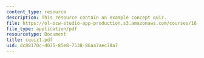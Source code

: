 ```yaml
---
content_type: resource
description: This resource contain an example concept quiz.
file: https://ol-ocw-studio-app-production.s3.amazonaws.com/courses/16-540-internal-flows-in-turbomachines-spring-2006/dc88170cd07585e8753886aa7aec78a7_cquiz1.pdf
file_type: application/pdf
resourcetype: Document
title: cquiz1.pdf
uid: dc88170c-d075-85e8-7538-86aa7aec78a7
---
```

